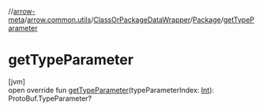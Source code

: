 //[arrow-meta](../../../../index.md)/[arrow.common.utils](../../index.md)/[ClassOrPackageDataWrapper](../index.md)/[Package](index.md)/[getTypeParameter](get-type-parameter.md)

# getTypeParameter

[jvm]\
open override fun [getTypeParameter](get-type-parameter.md)(typeParameterIndex: [Int](https://kotlinlang.org/api/latest/jvm/stdlib/kotlin/-int/index.html)): ProtoBuf.TypeParameter?
